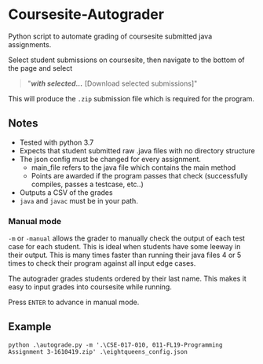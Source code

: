# Coursesite-Autograder
Python script to automate grading of coursesite submitted java assignments.

Select student submissions on coursesite, then navigate to the bottom of the page and select 

> "***with selected...*** \[Download selected submissions\]"

This will produce the `.zip` submission file which is required for the program.

## Notes
- Tested with python 3.7
- Expects that student submitted raw .java files with no directory structure
- The json config must be changed for every assignment.
  - main_file refers to the java file which contains the main method
  - Points are awarded if the program passes that check (successfully compiles, passes a testcase, etc..)
- Outputs a CSV of the grades
- `java` and `javac` must be in your path.

### Manual mode
`-m` or `-manual` allows the grader to manually check the output of each test case for each student. 
This is ideal when students have some leeway in their output.
This is many times faster than running their java files 4 or 5 times to check their program against all input edge cases.

The autograder grades students ordered by their last name. 
This makes it easy to input grades into coursesite while running.

Press `ENTER` to advance in manual mode.

## Example
`python .\autograde.py -m '.\CSE-017-010, 011-FL19-Programming Assignment 3-1610419.zip' .\eightqueens_config.json`
